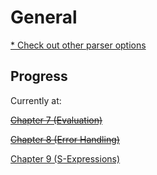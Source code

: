 # General
[* Check out other parser options](https://news.ycombinator.com/item?id=17478992) 

## Progress

Currently at:

[~~Chapter 7 (Evaluation)~~](http://www.buildyourownlisp.com/chapter7_evaluation)

[~~Chapter 8 (Error Handling)~~](http://www.buildyourownlisp.com/chapter8_error_handling)

[Chapter 9 (S-Expressions)](http://www.buildyourownlisp.com/chapter9_s_expressions)